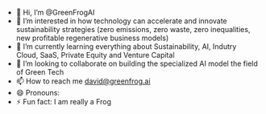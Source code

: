 - 👋 Hi, I’m @GreenFrogAI
- 👀 I’m interested in how technology can accelerate and innovate sustainability strategies (zero emissions, zero waste, zero inequalities, new profitable regenerative business models)
- 🌱 I’m currently learning everything about Sustainability, AI, Indutry Cloud, SaaS, Private Equity and Venture Capital
- 💞️ I’m looking to collaborate on building the specialized AI model the field of Green Tech
- 📫 How to reach me david@greenfrog.ai
- 😄 Pronouns: 
- ⚡ Fun fact: I am really a Frog

<!---
GreenFrogAI/GreenFrogAI is a ✨ special ✨ repository because its `README.md` (this file) appears on your GitHub profile.
You can click the Preview link to take a look at your changes.
--->
